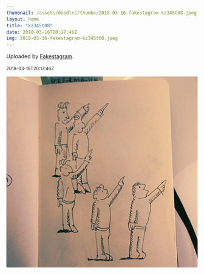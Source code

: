 ```yaml
---
thumbnail: /assets/doodles/thumbs/2018-03-16-fakestagram-kz345t08.jpeg
layout: home
title: "kz345t08"
date: 2018-03-16T20:17:46Z
img: 2018-03-16-fakestagram-kz345t08.jpeg
---
```


Uploaded by [Fakestagram](https://github.com/opyate/fakestagram).

<small>2018-03-16T20:17:46Z</small>

![Uploaded by Fakestagram](/assets/doodles/original/2018-03-16-fakestagram-kz345t08.jpeg)
